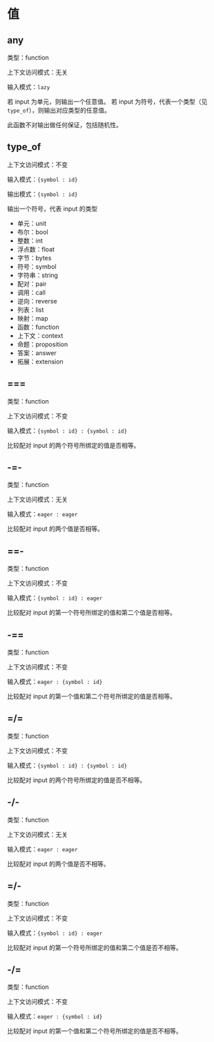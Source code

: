 # 值

## any

类型：function

上下文访问模式：无关

输入模式：`lazy`

若 input 为单元，则输出一个任意值。
若 input 为符号，代表一个类型（见 `type_of`），则输出对应类型的任意值。

此函数不对输出做任何保证，包括随机性。

## type_of

上下文访问模式：不变

输入模式：`{symbol : id}`

输出模式：`{symbol : id}`

输出一个符号，代表 input 的类型

- 单元：unit
- 布尔：bool
- 整数：int
- 浮点数：float
- 字节：bytes
- 符号：symbol
- 字符串：string
- 配对：pair
- 调用：call
- 逆向：reverse
- 列表：list
- 映射：map
- 函数：function
- 上下文：context
- 命题：proposition
- 答案：answer
- 拓展：extension

## ===

类型：function

上下文访问模式：不变

输入模式：`{symbol : id} : {symbol : id}`

比较配对 input 的两个符号所绑定的值是否相等。

## -=-

类型：function

上下文访问模式：无关

输入模式：`eager : eager`

比较配对 input 的两个值是否相等。

## ==-

类型：function

上下文访问模式：不变

输入模式：`{symbol : id} : eager`

比较配对 input 的第一个符号所绑定的值和第二个值是否相等。

## -==

类型：function

上下文访问模式：不变

输入模式：`eager : {symbol : id}`

比较配对 input 的第一个值和第二个符号所绑定的值是否相等。

## =/=

类型：function

上下文访问模式：不变

输入模式：`{symbol : id} : {symbol : id}`

比较配对 input 的两个符号所绑定的值是否不相等。

## -/-

类型：function

上下文访问模式：无关

输入模式：`eager : eager`

比较配对 input 的两个值是否不相等。

## =/-

类型：function

上下文访问模式：不变

输入模式：`{symbol : id} : eager`

比较配对 input 的第一个符号所绑定的值和第二个值是否不相等。

## -/=

类型：function

上下文访问模式：不变

输入模式：`eager : {symbol : id}`

比较配对 input 的第一个值和第二个符号所绑定的值是否不相等。
